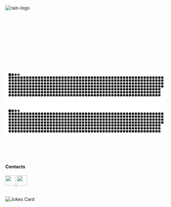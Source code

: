 ![rain-logo](https://github.com/user-attachments/assets/fd549c05-08bd-4d53-a697-513ea47d0be0)
</g><defs><filter id="filter0_d" width="850" height="375" x="0" y="0" color-interpolation-filters="sRGB" filterUnits="userSpaceOnUse"><feFlood flood-opacity="0" result="BackgroundImageFix"/><feColorMatrix in="SourceAlpha" values="0 0 0 0 0 0 0 0 0 0 0 0 0 0 0 0 0 0 127 0"/><feOffset/><feGaussianBlur stdDeviation="12.5"/><feColorMatrix values="0 0 0 0 0 0 0 0 0 0 0 0 0 0 0 0 0 0 0.25 0"/><feBlend in2="BackgroundImageFix" result="effect1_dropShadow"/><feBlend in="SourceGraphic" in2="effect1_dropShadow" result="shape"/></filter><filter id="filter1_d" width="360" height="240" x="245" y="67" color-interpolation-filters="sRGB" filterUnits="userSpaceOnUse"><feFlood flood-opacity="0" result="BackgroundImageFix"/><feColorMatrix in="SourceAlpha" values="0 0 0 0 0 0 0 0 0 0 0 0 0 0 0 0 0 0 127 0"/><feOffset/><feGaussianBlur stdDeviation="15"/><feColorMatrix values="0 0 0 0 1 0 0 0 0 1 0 0 0 0 1 0 0 0 0.25 0"/><feBlend in2="BackgroundImageFix" result="effect1_dropShadow"/><feBlend in="SourceGraphic" in2="effect1_dropShadow" result="shape"/></filter><linearGradient id="paint0_linear" x1="425" x2="321.6" y1="25" y2="388.1" gradientUnits="userSpaceOnUse"><stop stop-color="#000"/><stop offset="1" stop-color="#1d1c1c"/></linearGradient></defs><foreignObject width="100%" height="100%"><div xmlns="http://www.w3.org/1999/xhtml" class="outer"><div class="rain-container back"><div style="left:96.29%;animation-delay:-1526.27ms;height:71.5px" opacity="67%"/><div style="left:12.59%;animation-delay:-1698.95ms;height:93.6px" opacity="69.1%"/><div style="left:2.75%;animation-delay:-1706.9ms;height:62.69px" opacity="67.9%"/><div style="left:57.13%;animation-delay:-1838.52ms;height:77.91px" opacity="61.6%"/><div style="left:92.67%;animation-delay:-1563.47ms;height:72.54px" opacity="62.4%"/><div style="left:12.94%;animation-delay:-1977.04ms;height:85.9px" opacity="53.3%"/><div style="left:95.34%;animation-delay:-404.42ms;height:68.96px" opacity="66.7%"/><div style="left:58.03%;animation-delay:-72.35ms;height:60.06px" opacity="66%"/><div style="left:34.31%;animation-delay:-326.71ms;height:82.4px" opacity="50.2%"/><div style="left:104.51%;animation-delay:-1855.15ms;height:76.68px" opacity="53.8%"/><div style="left:32.18%;animation-delay:-844.67ms;height:52.72px" opacity="61.7%"/><div style="left:5.75%;animation-delay:-807.19ms;height:99.24px" opacity="69.7%"/><div style="left:67.62%;animation-delay:-1225.2ms;height:64.08px" opacity="60.6%"/><div style="left:36.65%;animation-delay:-349.94ms;height:74.01px" opacity="50.1%"/><div style="left:18.58%;animation-delay:-1800.94ms;height:67.66px" opacity="52.9%"/><div style="left:96.55%;animation-delay:-243.9ms;height:85.71px" opacity="73.5%"/><div style="left:47.45%;animation-delay:-1115.17ms;height:93.82px" opacity="51.5%"/><div style="left:36.75%;animation-delay:-389.35ms;height:89.39px" opacity="59.3%"/><div style="left:69.24%;animation-delay:-317.51ms;height:83.19px" opacity="50.3%"/><div style="left:29.41%;animation-delay:-118.37ms;height:61.61px" opacity="53.8%"/><div style="left:74.43%;animation-delay:-1005.9ms;height:70.81px" opacity="59.3%"/><div style="left:45.89%;animation-delay:-1079.76ms;height:51.93px" opacity="54.3%"/><div style="left:104.61%;animation-delay:-1554.52ms;height:91.32px" opacity="71.5%"/><div style="left:29.77%;animation-delay:-1375.63ms;height:72.58px" opacity="53.9%"/><div style="left:33.25%;animation-delay:-1893.18ms;height:61.08px" opacity="50.2%"/><div style="left:.89%;animation-delay:-141.84ms;height:56.14px" opacity="60.8%"/><div style="left:4.59%;animation-delay:-1877.06ms;height:96.49px" opacity="71.9%"/><div style="left:29.53%;animation-delay:-1084.96ms;height:61.5px" opacity="57.1%"/><div style="left:76.22%;animation-delay:-393.25ms;height:79.75px" opacity="60.5%"/><div style="left:62.99%;animation-delay:-390.13ms;height:74.12px" opacity="58.8%"/><div style="left:42.38%;animation-delay:-1628.09ms;height:51.36px" opacity="68.8%"/><div style="left:-3.11%;animation-delay:-1601.36ms;height:83.87px" opacity="60.6%"/><div style="left:43.26%;animation-delay:-960.69ms;height:84.96px" opacity="73.5%"/><div style="left:89.9%;animation-delay:-1984.79ms;height:96.35px" opacity="66.1%"/><div style="left:62.22%;animation-delay:-1357.67ms;height:66.81px" opacity="50.6%"/><div style="left:33.54%;animation-delay:-1678.51ms;height:79.8px" opacity="69.9%"/><div style="left:59.24%;animation-delay:-1445.72ms;height:83.43px" opacity="53.8%"/><div style="left:20.4%;animation-delay:-785.02ms;height:74.23px" opacity="63.3%"/><div style="left:5.8%;animation-delay:-1186.24ms;height:80.03px" opacity="72.3%"/><div style="left:84.92%;animation-delay:-1145.91ms;height:79.2px" opacity="54.6%"/><div style="left:17.07%;animation-delay:-239.82ms;height:89.53px" opacity="59.5%"/><div style="left:4.36%;animation-delay:-621.3ms;height:50.25px" opacity="50.9%"/><div style="left:103.8%;animation-delay:-1327.13ms;height:80.51px" opacity="66.5%"/><div style="left:4.74%;animation-delay:-1938.72ms;height:72.11px" opacity="59%"/><div style="left:84.05%;animation-delay:-205.02ms;height:62.66px" opacity="69.9%"/><div style="left:5.89%;animation-delay:-1319.35ms;height:93.36px" opacity="54.7%"/><div style="left:79.11%;animation-delay:-859.1ms;height:78.02px" opacity="56.5%"/><div style="left:51.78%;animation-delay:-1244.79ms;height:61.97px" opacity="53.3%"/><div style="left:49.65%;animation-delay:-1284.62ms;height:72.51px" opacity="60.3%"/><div style="left:95.11%;animation-delay:-987.65ms;height:72.64px" opacity="58.5%"/></div><div class="rain-container front"><div style="left:77.2%;animation-delay:-1717.53ms;height:92.91px" opacity="53.9%"/><div style="left:19.37%;animation-delay:-1625.49ms;height:94.45px" opacity="59%"/><div style="left:7.86%;animation-delay:-713.73ms;height:90.03px" opacity="51.7%"/><div style="left:37.92%;animation-delay:-1750.93ms;height:87.13px" opacity="65.9%"/><div style="left:35.46%;animation-delay:-640.49ms;height:85.28px" opacity="63.2%"/><div style="left:-4.73%;animation-delay:-973.41ms;height:87.33px" opacity="74.2%"/><div style="left:77.74%;animation-delay:-1836.75ms;height:94.38px" opacity="59.7%"/><div style="left:76.58%;animation-delay:-1431.69ms;height:87.28px" opacity="71.6%"/><div style="left:59.48%;animation-delay:-772.89ms;height:62.3px" opacity="51.5%"/><div style="left:8.94%;animation-delay:-1275.87ms;height:61.36px" opacity="62.5%"/><div style="left:91.89%;animation-delay:-220.38ms;height:53.52px" opacity="54.4%"/><div style="left:13.18%;animation-delay:-600.58ms;height:67.48px" opacity="59.3%"/><div style="left:9.84%;animation-delay:-695.57ms;height:85.75px" opacity="64.3%"/><div style="left:36.82%;animation-delay:-344.5ms;height:80.04px" opacity="62.6%"/><div style="left:40.95%;animation-delay:-1541.03ms;height:56.11px" opacity="53.4%"/><div style="left:81.08%;animation-delay:-841.26ms;height:94.88px" opacity="71.5%"/><div style="left:77.31%;animation-delay:-1415.44ms;height:90.23px" opacity="63.4%"/><div style="left:89.18%;animation-delay:-374.58ms;height:94.96px" opacity="55.9%"/><div style="left:64.21%;animation-delay:-1890.45ms;height:82.81px" opacity="73.9%"/><div style="left:-1.28%;animation-delay:-1965.77ms;height:92.39px" opacity="67.4%"/><div style="left:4.67%;animation-delay:-1070.99ms;height:58.46px" opacity="53.9%"/><div style="left:-1.86%;animation-delay:-493.54ms;height:74.92px" opacity="59.3%"/><div style="left:33.76%;animation-delay:-1452.07ms;height:67.8px" opacity="72.1%"/><div style="left:56.57%;animation-delay:-1969.64ms;height:66.64px" opacity="53.1%"/><div style="left:3.63%;animation-delay:-1404.76ms;height:56.51px" opacity="53.6%"/><div style="left:9.06%;animation-delay:-1709.77ms;height:55.96px" opacity="73.1%"/><div style="left:24.89%;animation-delay:-1197.78ms;height:99.39px" opacity="50.9%"/><div style="left:27.84%;animation-delay:-843.22ms;height:51.05px" opacity="69.8%"/><div style="left:36.01%;animation-delay:-1260.6ms;height:65.53px" opacity="61.2%"/><div style="left:81.81%;animation-delay:-153.83ms;height:79.97px" opacity="60.3%"/><div style="left:46.27%;animation-delay:-287.28ms;height:94.89px" opacity="62.5%"/><div style="left:83.34%;animation-delay:-1297.02ms;height:59.3px" opacity="63.3%"/><div style="left:30.95%;animation-delay:-296.22ms;height:95.92px" opacity="70.8%"/><div style="left:90.87%;animation-delay:-119.69ms;height:92.21px" opacity="63.5%"/><div style="left:91.53%;animation-delay:-1731.25ms;height:83.05px" opacity="72.1%"/><div style="left:30.09%;animation-delay:-40.23ms;height:58.33px" opacity="58.8%"/><div style="left:100.96%;animation-delay:-788.24ms;height:90.31px" opacity="71.8%"/><div style="left:54.65%;animation-delay:-1558.03ms;height:52.34px" opacity="51.9%"/><div style="left:14.39%;animation-delay:-1880.28ms;height:90.91px" opacity="52%"/><div style="left:76.81%;animation-delay:-617.3ms;height:91.23px" opacity="69.3%"/><div style="left:2.93%;animation-delay:-1702.86ms;height:96.73px" opacity="50%"/><div style="left:85.52%;animation-delay:-1692.87ms;height:87.5px" opacity="67.7%"/><div style="left:78.54%;animation-delay:-1167.12ms;height:68.97px" opacity="50%"/><div style="left:4.73%;animation-delay:-652.87ms;height:96.58px" opacity="59.6%"/><div style="left:22.27%;animation-delay:-1828.06ms;height:74.54px" opacity="51.3%"/><div style="left:52.93%;animation-delay:-1196.49ms;height:62.54px" opacity="55.4%"/><div style="left:34.04%;animation-delay:-1969.62ms;height:60.68px" opacity="69.9%"/><div style="left:68.71%;animation-delay:-1507.29ms;height:96.1px" opacity="74.2%"/><div style="left:-3%;animation-delay:-436.39ms;height:60.63px" opacity="64.4%"/><div style="left:100.46%;animation-delay:-577.69ms;height:55.66px" opacity="65%"/></div>
  
</br>



<div>

  ![github contribution grid snake animation](https://raw.githubusercontent.com/reistence/reistence/output/github-contribution-grid-snake-dark.svg#gh-dark-mode-only)![github contribution grid snake animation](https://raw.githubusercontent.com/reistence/reistence/output/github-contribution-grid-snake.svg#gh-light-mode-only)
 
</div>

</br> 
<div>

 <!--  
 <img align="center" height="200em" src="https://github-readme-stats.vercel.app/api/top-langs/?username=reistence&hide_border=true&layout=compact&langs_count=10&theme=gotham&show_icons=true"/>  -->
   
</div>
 </br>
 <div>
<h4>Contacts</h4>
<div> 
   <span margin-right="1em">
  <a href="https://www.linkedin.com/in/valerio-gunter-lamberti" text-decoration="none" text-style="none">
     <img src="https://github.com/gauravghongde/social-icons/blob/master/PNG/Black/LinkedIN_black.png" width="32" height="32"/>
  </a>
   </span>
   <span>
  <a href="mailto:gvlamberti@gmail.com" text-decoration="none">
     <img src="https://github.com/gauravghongde/social-icons/blob/master/PNG/Black/Gmail_black.png" width="32" height="32"/>
  </a>

      
   </span>

   
</div>
    
 </div>
<br/>

![Jokes Card](https://readme-jokes.vercel.app/api?hideBorder&theme=gotham)
